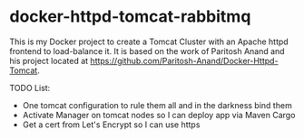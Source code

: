# docker-httpd-tomcat-rabbitmq

This is my Docker project to create a Tomcat Cluster with an Apache httpd frontend to load-balance it. It is based on the work of Paritosh Anand and his project located at https://github.com/Paritosh-Anand/Docker-Httpd-Tomcat.

TODO List:
- One tomcat configuration to rule them all and in the darkness bind them
- Activate Manager on tomcat nodes so I can deploy app via Maven Cargo
- Get a cert from Let's Encrypt so I can use https

